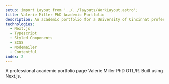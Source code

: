 ```yaml
---
setup: import Layout from '../../layouts/WorkLayout.astro';
title: Valerie Miller PhD Academic Portfolio
description: An academic portfolio for a University of Cincinnat professor and researcher. This app is built using Nextjs and Contentful along with other technologies.
technologies:
  - Next.js
  - Typescript
  - Styled Components
  - SCSS
  - Nodemailer
  - Contentful
index: 2
---
```


A professional academic portfolio page Valerie Miller PhD OTL/R. Built using Next.js.
